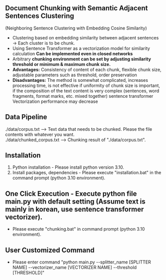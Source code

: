 ## Document Chunking with Semantic Adjacent Sentences Clustering
(Neighboring Sentence Clustering with Embedding Cosine Similarity)

- Clustering based on embedding similarity between adjacent sentences → Each cluster is to be chunk.
- Using Sentence Transformer as a vectorization model for similarity calculation **Can be implemented even in closed networks**
- Arbitrary **chunking environment can be set by adjusting similarity threshold or minimum & maximum chunk size.**
- **Advantages:** Consistency of content of each chunk, flexible chunk size, adjustable parameters such as threshold, order preservation
- **Disadvantages:** The method is somewhat complicated, increases processing time, is not effective if uniformity of chunk size is important, if the composition of the text content is very complex (sentences, word fragments, format marks, etc. mixed together) sentence transformer Vectorization performance may decrease

## Data Pipeline
./data/corpus.txt --> Text data that needs to be chunked. Please the file contents with whatever you want.   
./data/chunked_corpus.txt --> Chunking result of "./data/corpus.txt".    

## Installation
1. Python installation - Please install python version 3.10.   
2. Install packages, dependencies - Please execute "installation.bat" in the command prompt (python 3.10 environment).   

## One Click Execution - Execute python file main.py with default setting (Assume text is mainly in korean, use sentence transformer vectorizer).
- Please execute "chunking.bat" in command prompt (python 3.10 environment).   

## User Customized Command
- Please enter command "python main.py --splitter_name [SPLITTER NAME] --vectorizer_name [VECTORIZER NAME] --threshold [THRESHOLD]"



